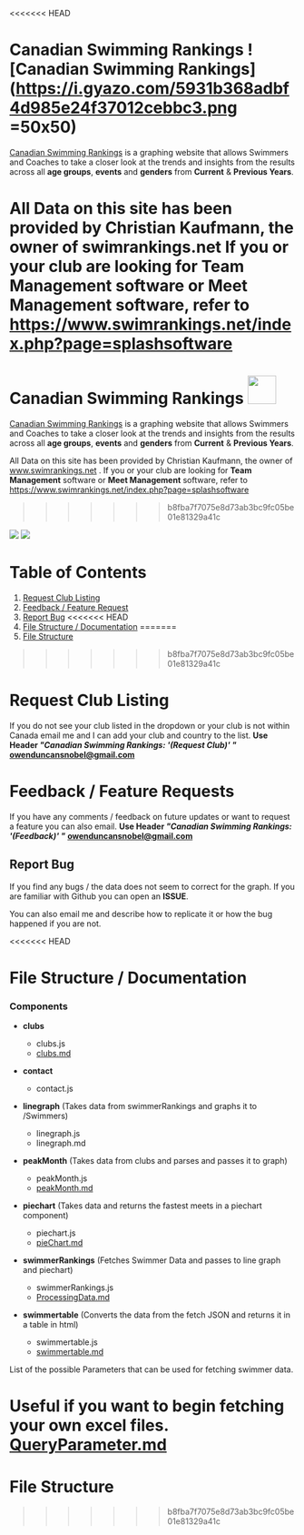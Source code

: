 <<<<<<< HEAD
# Canadian Swimming Rankings    ![Canadian Swimming Rankings](https://i.gyazo.com/5931b368adbf4d985e24f37012cebbc3.png =50x50)

[Canadian Swimming Rankings](https://canadian-swimming-rankings.herokuapp.com/) is a graphing website that allows Swimmers and Coaches to take a closer look at the trends and insights from the results across all **age groups**, **events** and **genders** from **Current** & **Previous Years**.  

All Data on this site has been provided by Christian Kaufmann, the owner of swimrankings.net   If you or your club are looking for **Team Management** software or **Meet Management** software, refer to https://www.swimrankings.net/index.php?page=splashsoftware 
=======
# Canadian Swimming Rankings    <img src="https://i.gyazo.com/5931b368adbf4d985e24f37012cebbc3.png" width="50" height="50">

[Canadian Swimming Rankings](https://canadian-swimming-rankings.herokuapp.com/) is a graphing website that allows Swimmers and Coaches to take a closer look at the trends and insights from the results across all **age groups**, **events** and **genders** from **Current** & **Previous Years**.  

All Data on this site has been provided by Christian Kaufmann, the owner of www.swimrankings.net .
If you or your club are looking for **Team Management** software or **Meet Management** software, refer to https://www.swimrankings.net/index.php?page=splashsoftware 
>>>>>>> b8fba7f7075e8d73ab3bc9fc05be01e81329a41c

![](https://i.gyazo.com/3661799f4dc89864365ef27b378aadad.png)
![](https://i.gyazo.com/d3b117de58b1325a42bd3f4e6d7b45ff.png)

# Table of Contents
1. [Request Club Listing](#RequestClubListing)
2. [Feedback / Feature Request](#feedback)
3. [Report Bug](#bugs)
<<<<<<< HEAD
4. [File Structure / Documentation](#filestructure)
=======
4. [File Structure](#filestructure)
>>>>>>> b8fba7f7075e8d73ab3bc9fc05be01e81329a41c



<a id="RequestClubListing"> </a>
# Request Club Listing 


If you do not see your club listed in the dropdown or your club is not within Canada email me and I can add your club and country to the list.
**Use Header *"Canadian Swimming Rankings: '(Request Club)' "***
**owenduncansnobel@gmail.com**

<a id="feedback"> </a>
# Feedback / Feature Requests

If you have any comments / feedback on future updates or want to request a feature you can also email. 
**Use Header *"Canadian Swimming Rankings: '(Feedback)' "***
**owenduncansnobel@gmail.com**

<a id="bugs"> </a>
## Report Bug

If you find any bugs / the data does not seem to correct for the graph. If you are familiar with Github you can open an **ISSUE**.

 You can also email me and describe how to replicate it or how the bug happened if you are not.

<<<<<<< HEAD
<a id="filestructure"> </a>
# File Structure / Documentation

### Components
 - **clubs**
 
    - clubs.js
    - [clubs.md](https://github.com/owen-duncan-snobel/canadianSwimmingRankings/tree/master/src/components/clubs/clubs.md)
  
 - **contact**
	 - contact.js
 - **linegraph** (Takes data from swimmerRankings and graphs it to /Swimmers) 
	 - linegraph.js
	 - linegraph.md
 - **peakMonth** (Takes data from clubs and parses and passes it to graph)
	 - peakMonth.js
	 - [peakMonth.md](https://github.com/owen-duncan-snobel/canadianSwimmingRankings/blob/master/src/components/peakMonth/peakMonth.md)
 - **piechart** (Takes data and returns the fastest meets in a piechart component)  
	 - piechart.js
	 - [pieChart.md](https://github.com/owen-duncan-snobel/canadianSwimmingRankings/blob/master/src/components/piechart/PieChart.md)
 - **swimmerRankings** (Fetches Swimmer Data and passes to line graph and piechart)
	 - swimmerRankings.js
	 - [ProcessingData.md](https://github.com/owen-duncan-snobel/canadianSwimmingRankings/blob/master/src/components/swimmerRankings/ProcessingData.md)
 - **swimmertable**  (Converts the data from the fetch JSON and returns it in a table in html) 
	- swimmertable.js
	- [swimmertable.md](https://github.com/owen-duncan-snobel/canadianSwimmingRankings/blob/master/src/components/swimmertable/swimmertable.md)


List of the possible Parameters that can be used for fetching swimmer data.  

**Useful if you want to begin fetching your own excel files.**
[QueryParameter.md](https://github.com/owen-duncan-snobel/canadianSwimmingRankings/blob/master/src/components/QueryParameter.md)
=======
<a id="RequestClubListing"> </a>
# File Structure



>>>>>>> b8fba7f7075e8d73ab3bc9fc05be01e81329a41c
